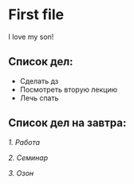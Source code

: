 # First file
I love my son!

## Список дел:
* Сделать дз
* Посмотреть вторую лекцию
* Лечь спать

## Список дел на завтра:
*1. Работа*

*2. Семинар*

*3. Озон*
